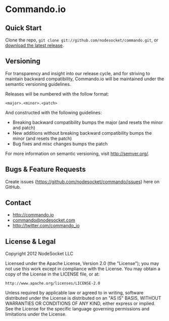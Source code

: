 Commando.io
===========

Quick Start
-----------

Clone the repo, `git clone git://github.com/nodesocket/commando.git`, or [download the latest release](https://github.com/nodesocket/commando/zipball/master).

Versioning
----------

For transparency and insight into our release cycle, and for striving to maintain backward compatibility, Commando.io will be maintained under the semantic versioning guidelines.

Releases will be numbered with the follow format:

`<major>.<minor>.<patch>`

And constructed with the following guidelines:

* Breaking backward compatibility bumps the major (and resets the minor and patch)
* New additions without breaking backward compatibility bumps the minor (and resets the patch)
* Bug fixes and misc changes bumps the patch

For more information on semantic versioning, visit http://semver.org/.

Bugs & Feature Requests
-----------------------

Create issues (https://github.com/nodesocket/commando/issues) here on GitHub.

Contact
-------

+ http://commando.io
+ commando@nodesocket.com
+ http://twitter.com/commando_io

License & Legal
---------------

Copyright 2012 NodeSocket LLC

Licensed under the Apache License, Version 2.0 (the "License"); you may not use this work except in compliance with the License. You may obtain a copy of the License in the LICENSE file, or at:

    http://www.apache.org/licenses/LICENSE-2.0

Unless required by applicable law or agreed to in writing, software distributed under the License is distributed on an "AS IS" BASIS, WITHOUT WARRANTIES OR CONDITIONS OF ANY KIND, either express or implied. See the License for the specific language governing permissions and limitations under the License.